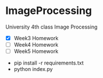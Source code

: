 # ImageProcessing
University 4th class Image Processing 

- [x] Week3 Homework
- [ ] Week4 Homework
- [ ] Week5 Homework

* pip install -r requirements.txt
* python index.py
